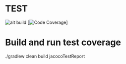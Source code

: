 # TEST

![alt build](https://travis-ci.org/sudhirsinha-github/SampleVertxTestApp.svg?branch=master)
[![Code Coverage](https://codecov.io/github/sudhirsinha-github/SampleVertxTestApp?branch=develop)]

# Build and run test coverage

 ./gradlew clean build jacocoTestReport

